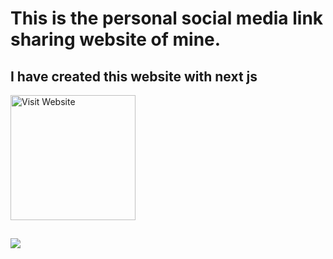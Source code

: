 # This is the personal social media link sharing website of mine.
## I have created this website with next js

[<img alt="Visit Website" src="https://agrilyze.ca/wp-content/uploads/2020/05/visit-website-button.png" width="200">](https://pratyay.vercel.app/)

##

<img src="https://github.com/Pratyay360/pratyay-profile/assets/61408566/6bedd827-a864-488a-95c4-5340d93b8655" />
